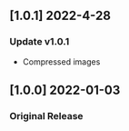 ## [1.0.1] 2022-4-28

### Update v1.0.1

- Compressed images


## [1.0.0] 2022-01-03

### Original Release
